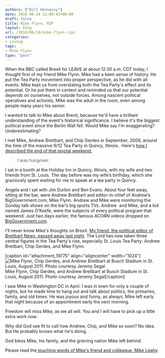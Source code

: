 ```yaml
---
authors: ["Bill Hennessy"]
date: 2016-06-24 22:09:43+00:00
draft: false
title: Mike Flynn, RIP
layout: blog
url: /2016/06/24/mike-flynn-rip/
categories:
- Living
tags:
- Mike Flynn
type: "post"
---
```


When the BBC called Brexit for LEAVE at about 12:30 a.m. CDT today, I thought first of my friend Mike Flynn. Mike had a keen sense of history. He put the Tea Party movement into proper perspective, as he did with all events. Mike kept us from overstating both the Tea Party's effect and its potential. Or he put them in context and reminded us that our potential depends on ourselves, not outside forces. Among nascent political operatives and activists, Mike was the adult in the room, even among people many years his senior.

I wanted to talk to Mike about Brexit, because he'd have a brilliant understanding of the event's historical significance. I believe it's the biggest political event since the Berlin Wall fell. Would Mike say I'm exaggerating? Underestimating?

I met Mike, Andrew Breitbart, and Chip Gerdes in September, 2009, around the time of the massive 9/12 Tea Party in Quincy, Illinois.  Here's [how I described the end of that pivotal weekend:](https://hennessysview.com/2015/03/25/mike-flynn-for-congress/)



> I was hungover.

I sat in a booth at the Holiday Inn in Quincy, Illinois, with my wife and two friends from St. Louis. The day before was my wife’s birthday, which she graciously spent waiting for me to speak at a tea party in Quincy.

Angela and I sat with Jim Durbin and Ben Evans. About four feet away, sitting at the bar, were Andrew Breitbart and editor-in-chief of Andrew’s BigGovernment.com, Mike Flynn. Andrew and Mike were monitoring the Sunday talk shows on the bar’s big sports TVs. Andrew  and Mike, and a kid named James O’Keefe, were the subjects of every political program that weekend. Just two days earlier, the famous ACORN videos dropped on [BigGovernment.com](https://biggovernment.com/).





I'll never know Mike's thoughts on Brexit. [My friend, the political editor of Breitbart News, passed away last night](https://www.thegatewaypundit.com/2016/06/sad-news-mike-flynn-breitbart-news-passes-away/). The Lord has now taken three central figures in the Tea Party's rise, especially St. Louis Tea Party: Andrew Breitbart, Chip Gerdes, and Mike Flynn.







[caption id="attachment_19775" align="aligncenter" width="1024"]![Mike Flynn, Chip Gerdes, and Andrew Breitbart at Busch Stadium in St. Louis, August 2011. Photo courtesy Jeremy Segal](https://hennessysview.com/wp-content/uploads/2016/06/IMG_1622.jpg)
Mike Flynn, Chip Gerdes, and Andrew Breitbart at Busch Stadium in St. Louis, August 2011. Photo courtesy Jeremy Segal[/caption]





I saw Mike in Washington DC in April. I was in town for only a couple of nights, but he made time to hang out and talk about politics, the primaries, family, and old times. He was joyous and funny, as always. Mike left early that night because of an appointment early the next morning.

Freedom will miss Mike, as we all will. You and I will have to pick up a little extra work now.

Why did God see fit to call how Andrew, Chip, and Mike so soon? No idea. But He probably knows what he's doing.

God bless Mike, his family, and the grieving nation Mike left behind.

Please read the[ touching words of Mike's friend and colleague, Mike Leahy](https://www.breitbart.com/big-journalism/2016/06/24/mike-flynn-irreplaceable-friend-colleague/).
